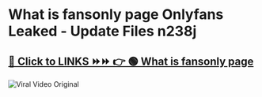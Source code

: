 
 # What is fansonly page Onlyfans Leaked - Update Files n238j

## <h2><a href="https://clipsfans.com/What_is_fansonly_page&ref=git">🔗 Click to LINKS ⏩⏩ 👉 🟢 What is fansonly page </a></h2>

<a href="https://clipsfans.com/What_is_fansonly_page&ref=git" rel="nofollow" data-target="animated-image.originalLink"><img src="https://i.ibb.co.com/xMMVF88/686577567.gif" alt="Viral Video Original" style="max-width: 100%; display: inline-block;" data-target="animated-image.originalImage"></a>

